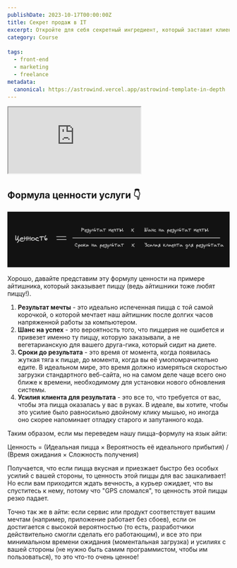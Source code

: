 ```yaml
---
publishDate: 2023-10-17T00:00:00Z
title: Секрет продаж в IT
excerpt: Откройте для себя секретный ингредиент, который заставит клиентов жаждать ваших услуг.
category: Course

tags:
  - front-end
  - marketing
  - freelance
metadata:
  canonical: https://astrowind.vercel.app/astrowind-template-in-depth
---
```


<iframe className="aspect-video w-full rounded-md bg-slate-300 " src="https://drive.google.com/file/d/1VYkh3Flf1nQdN2-wm8AGFrojlMj65DFy/preview" allow="autoplay"></iframe>

## Формула ценности услуги 👇

![Формула ценности услуги](/src/assets/images/offer-formula.png)

Хорошо, давайте представим эту формулу ценности на примере айтишника, который заказывает пиццу (ведь айтишники тоже любят пиццу!).

1. **Результат мечты** - это идеально испеченная пицца с той самой корочкой, о которой мечтает наш айтишник после долгих часов напряженной работы за компьютером.
2. **Шанс на успех** - это вероятность того, что пиццерия не ошибется и привезет именно ту пиццу, которую заказывали, а не вегетарианскую для вашего друга-гика, который сидит на диете.
3. **Сроки до результата** - это время от момента, когда появилась жуткая тяга к пицце, до момента, когда вы её умопомрачительно едите. В идеальном мире, это время должно измеряться скоростью загрузки стандартного веб-сайта, но на самом деле чаще всего оно ближе к времени, необходимому для установки нового обновления системы.
4. **Усилия клиента для результата** - это все то, что требуется от вас, чтобы эта пицца оказалась у вас в руках. В идеале, вы хотите, чтобы это усилие было равносильно двойному клику мышью, но иногда оно скорее напоминает отладку старого и запутанного кода.

Таким образом, если мы переведем нашу пицца-формулу на язык айти:

Ценность = (Идеальная пицца × Вероятность её идеального прибытия) / (Время ожидания × Сложность получения)

Получается, что если пицца вкусная и приезжает быстро без особых усилий с вашей стороны, то ценность этой пиццы для вас зашкаливает! Но если вам приходится ждать вечность, а курьер ожидает, что вы спуститесь к нему, потому что "GPS сломался", то ценность этой пиццы резко падает.

Точно так же в айти: если сервис или продукт соответствует вашим мечтам (например, приложение работает без сбоев), если он достигается с высокой вероятностью (то есть, разработчики действительно смогли сделать его работающим), и все это при минимальном времени ожидания (моментальная загрузка) и усилиях с вашей стороны (не нужно быть самим программистом, чтобы им пользоваться), то это что-то очень ценное!
